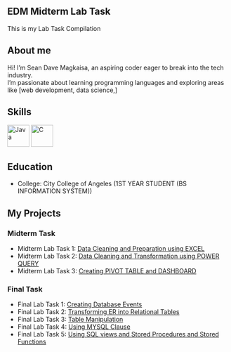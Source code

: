 ## EDM Midterm Lab Task
This is my Lab Task Compilation
## About me
Hi! I’m Sean Dave Magkaisa, an aspiring coder eager to break into the tech industry.  
I’m passionate about learning programming languages and exploring areas like [web development, data science,]
## Skills
<img src="https://cdn.jsdelivr.net/gh/devicons/devicon/icons/java/java-original.svg" alt="Java" width="50" height="50"/> <img src="https://cdn.jsdelivr.net/gh/devicons/devicon/icons/c/c-original.svg" alt="C" width="50" height="50"/>
## Education
- College: City College of Angeles (1ST YEAR STUDENT (BS INFORMATION SYSTEM))

## My Projects
### Midterm Task
 - Midterm Lab Task 1: [Data Cleaning and Preparation using EXCEL](https://github.com/sengutts/EDM--Midterm-Lab-Task/tree/main/EDM%20%20Midterm%20Task%201)
 - Midterm Lab Task 2: [Data Cleaning and Transformation using POWER QUERY](https://github.com/sengutts/EDM--Midterm-Lab-Task/tree/main/Midterm%20Task%202)
 - Midterm Lab Task 3: [Creating PIVOT TABLE and DASHBOARD](https://github.com/sengutts/EDM--Midterm-Lab-Task/tree/main/Midterm%20Lab%20Task%203)
### Final Task
 - Final Lab Task 1: [Creating Database Events](https://github.com/sengutts/EDM--Midterm-Lab-Task/tree/main/Final%20Lab%20Task1)
 - Final Lab Task 2: [Transforming ER into Relational Tables](https://github.com/sengutts/EDM--Midterm-Lab-Task/tree/main/Final%20Lab%20Task%202)
 - Final Lab Task 3: [Table Manipulation](https://github.com/sengutts/EDM--Midterm-Lab-Task/tree/main/Final%20Lab%20Task%203)
 - Final Lab Task 4: [Using MYSQL Clause](https://github.com/sengutts/EDM--Midterm-Lab-Task/tree/main/Final%20Lab%20Task%204)
 - Final Lab Task 5: [Using SQL views and Stored Procedures and Stored Functions](https://github.com/sengutts/EDM--Midterm-Lab-Task/tree/main/Final%20Lab%20Task%205)
